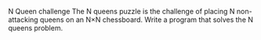 N Queen challenge
The N queens puzzle is the challenge of placing N non-attacking queens on an N×N chessboard. Write a program that solves the N queens problem.
